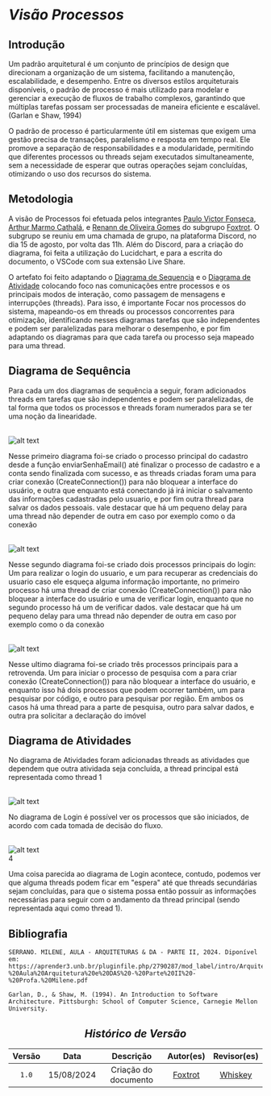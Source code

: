 # <a> *Visão Processos* </a>

## Introdução
Um padrão arquitetural é um conjunto de princípios de design que direcionam a organização de um sistema, facilitando a manutenção, escalabilidade, e desempenho. Entre os diversos estilos arquiteturais disponíveis, o padrão de processo é mais utilizado para modelar e gerenciar a execução de fluxos de trabalho complexos, garantindo que múltiplas tarefas possam ser processadas de maneira eficiente e escalável. (Garlan e Shaw, 1994)

O padrão de processo é particularmente útil em sistemas que exigem uma gestão precisa de transações, paralelismo e resposta em tempo real. Ele promove a separação de responsabilidades e a modularidade, permitindo que diferentes processos ou threads sejam executados simultaneamente, sem a necessidade de esperar que outras operações sejam concluídas, otimizando o uso dos recursos do sistema.

## Metodologia

A visão de Processos foi efetuada pelos integrantes [Paulo Victor Fonseca](https://github.com/PauloVictorFS), [Arthur Marmo Cathalá](https://github.com/artmarmocathala), e [Renann de Oliveira Gomes](https://github.com/NyndoND) do subgrupo [Foxtrot](../Subgrupos/Foxtrot.md). O subgrupo se reuniu em uma chamada de grupo, na plataforma Discord, no dia 15 de agosto, por volta das 11h. Além do Discord, para a criação do diagrama, foi feita a utilização do Lucidchart, e para a escrita do documento, o VSCode com sua extensão Live Share.

 O artefato foi feito adaptando o [Diagrama de Sequencia](../Modelagem/ModelagemDinamica/DiagramaDeSequencia.md) e o [Diagrama de Atividade](../Modelagem/ModelagemDinamica/DiagramaDeAtividades.md) colocando foco nas comunicações entre processos e os principais modos de interação, como passagem de mensagens e interrupções (threads). Para isso, é importante  Focar nos processos do sistema, mapeando-os em threads ou processos concorrentes para otimização, identificando  nesses diagramas tarefas que são independentes e podem ser paralelizadas para melhorar o desempenho, e por fim adaptando os diagramas para que cada tarefa ou processo seja mapeado para uma thread.


## Diagrama de Sequência
Para cada um dos diagramas de sequência a seguir, foram adicionados threads em tarefas que são independentes e podem ser paralelizadas, de tal forma que todos os processos e threads foram numerados para se ter uma noção da linearidade.

<br> ![alt text](../Assets/PadroesArquiteturais/Cadastro.png) <br>

Nesse primeiro diagrama foi-se criado o processo principal do cadastro desde a função enviarSenhaEmail() até finalizar o processo de cadastro e a conta sendo finalizada com sucesso, e as threads criadas foram uma para criar conexão (CreateConnection()) para não bloquear a interface do usuário, e  outra que enquanto está conectando já irá iniciar o salvamento das informações cadastradas pelo usuario, e por fim outra thread para salvar os  dados pessoais. vale destacar que há um pequeno delay para uma thread não depender de outra em caso por exemplo como o da conexão


<br> ![alt text](../Assets/PadroesArquiteturais/Login.png) <br>

Nesse segundo diagrama foi-se criado dois processos principais do login: Um para realizar o login do usuario, e um para recuperar as credenciais do usuario caso ele esqueça alguma informação importante, no primeiro processo há uma thread de criar conexão (CreateConnection()) para não bloquear a interface do usuário e uma de verificar login, enquanto que no segundo processo há um de verificar dados. vale destacar que há um pequeno delay para uma thread não depender de outra em caso por exemplo como o da conexão

<br> ![alt text](../Assets/PadroesArquiteturais/Retrovenda.png) <br>

Nesse ultimo diagrama foi-se criado três processos principais para a retrovenda. Um para iniciar o processo de pesquisa com a para criar conexão (CreateConnection()) para não bloquear a interface do usuário, e enquanto isso há dois processos que podem ocorrer também, um para pesquisar por código, e outro para pesquisar por região. Em ambos os casos há uma thread para a parte de pesquisa, outro para salvar dados, e outra pra solicitar a declaração do imóvel


## Diagrama de Atividades 

No diagrama de Atividades foram adicionadas threads as atividades que dependem que outra atividada seja concluída, a thread principal está representada como thread 1

<br> ![alt text](../Assets/PadroesArquiteturais/Login1.png) <br>

No diagrama de Login é possível ver os processos que são iniciados, de acordo com cada tomada de decisão do fluxo.

<br> ![alt text](../Assets/PadroesArquiteturais/Cadastro1.png) <br>4

Uma coisa parecida ao diagrama de Login acontece, contudo, podemos ver que alguma threads podem ficar em "espera" até que threads secundárias sejam concluídas, para que o sistema possa então possuir as informações necessárias para seguir com o andamento da thread principal (sendo representada aqui como thread 1).


## Bibliografia
    
    SERRANO. MILENE, AULA - ARQUITETURAS & DA - PARTE II, 2024. Diponível em: https://aprender3.unb.br/pluginfile.php/2790287/mod_label/intro/Arquitetura%20e%20Desenho%20de%20Software%20-%20Aula%20Arquitetura%20e%20DAS%20-%20Parte%20II%20-%20Profa.%20Milene.pdf

    Garlan, D., & Shaw, M. (1994). An Introduction to Software Architecture. Pittsburgh: School of Computer Science, Carnegie Mellon University.

<center>    

## <a>*Histórico de Versão*<a>

| Versão |    Data    |                    Descrição                     |                    Autor(es)                     |                   Revisor(es)                    |
| :----: | :--------: | :----------------------------------------------: | :----------------------------------------------: | :----------------------------------------------: |
| `1.0`  | 15/08/2024 |               Criação do documento               |      [Foxtrot](../Subgrupos/Foxtrot.md)       | [Whiskey](../Subgrupos/Whiskey.md) |

</center>